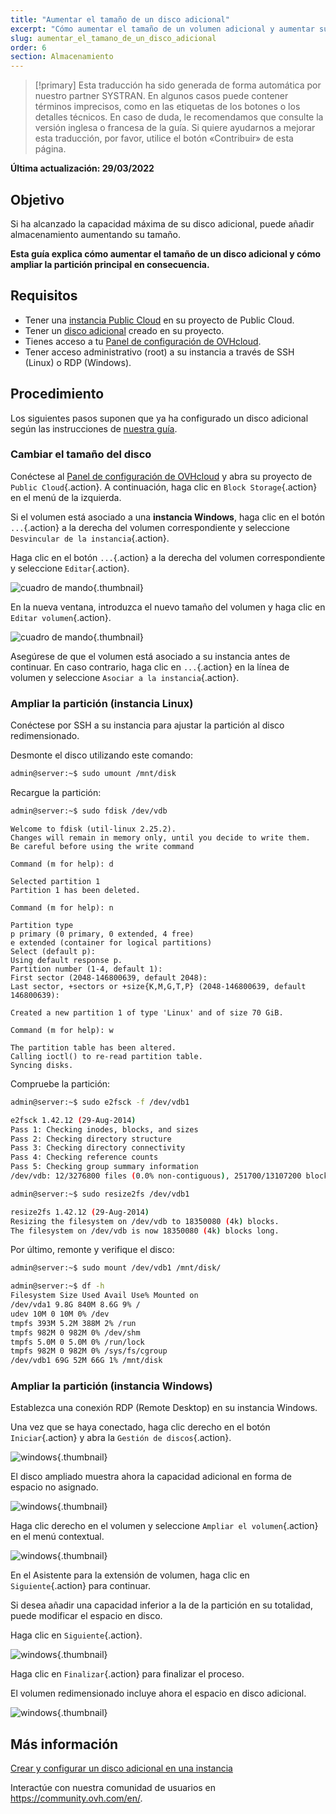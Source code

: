```yaml
---
title: "Aumentar el tamaño de un disco adicional"
excerpt: "Cómo aumentar el tamaño de un volumen adicional y aumentar su partición principal"
slug: aumentar_el_tamano_de_un_disco_adicional
order: 6
section: Almacenamiento
---
```


> [!primary]
> Esta traducción ha sido generada de forma automática por nuestro partner SYSTRAN. En algunos casos puede contener términos imprecisos, como en las etiquetas de los botones o los detalles técnicos. En caso de duda, le recomendamos que consulte la versión inglesa o francesa de la guía. Si quiere ayudarnos a mejorar esta traducción, por favor, utilice el botón «Contribuir» de esta página.
> 

**Última actualización: 29/03/2022**

## Objetivo

Si ha alcanzado la capacidad máxima de su disco adicional, puede añadir almacenamiento aumentando su tamaño. 

**Esta guía explica cómo aumentar el tamaño de un disco adicional y cómo ampliar la partición principal en consecuencia.**

## Requisitos

- Tener una [instancia Public Cloud](https://www.ovhcloud.com/es/public-cloud/) en su proyecto de Public Cloud.
- Tener un [disco adicional](../crear_y_configurar_un_disco_adicional_en_una_instancia/) creado en su proyecto.
- Tienes acceso a tu [Panel de configuración de OVHcloud](https://ca.ovh.com/auth/?action=gotomanager&from=https://www.ovh.com/world/&ovhSubsidiary=ws).
- Tener acceso administrativo (root) a su instancia a través de SSH (Linux) o RDP (Windows).

## Procedimiento

Los siguientes pasos suponen que ya ha configurado un disco adicional según las instrucciones de [nuestra guía](../crear_y_configurar_un_disco_adicional_en_una_instancia/).

### Cambiar el tamaño del disco

Conéctese al [Panel de configuración de OVHcloud](https://ca.ovh.com/auth/?action=gotomanager&from=https://www.ovh.com/world/&ovhSubsidiary=ws) y abra su proyecto de `Public Cloud`{.action}. A continuación, haga clic en `Block Storage`{.action} en el menú de la izquierda.

Si el volumen está asociado a una **instancia Windows**, haga clic en el botón `...`{.action} a la derecha del volumen correspondiente y seleccione `Desvincular de la instancia`{.action}.

Haga clic en el botón `...`{.action} a la derecha del volumen correspondiente y seleccione `Editar`{.action}.

![cuadro de mando](images/increase-disk-02.png){.thumbnail}

En la nueva ventana, introduzca el nuevo tamaño del volumen y haga clic en `Editar volumen`{.action}.

![cuadro de mando](images/increase-disk-03.png){.thumbnail}

Asegúrese de que el volumen está asociado a su instancia antes de continuar. En caso contrario, haga clic en `...`{.action} en la línea de volumen y seleccione `Asociar a la instancia`{.action}.

### Ampliar la partición (instancia Linux)

Conéctese por SSH a su instancia para ajustar la partición al disco redimensionado.

Desmonte el disco utilizando este comando:

```bash
admin@server:~$ sudo umount /mnt/disk
```

Recargue la partición:

```bash
admin@server:~$ sudo fdisk /dev/vdb
```
```console
Welcome to fdisk (util-linux 2.25.2).
Changes will remain in memory only, until you decide to write them.
Be careful before using the write command
```
```console
Command (m for help): d

Selected partition 1
Partition 1 has been deleted.
```
```console
Command (m for help): n

Partition type
p primary (0 primary, 0 extended, 4 free)
e extended (container for logical partitions)
Select (default p):
Using default response p.
Partition number (1-4, default 1):
First sector (2048-146800639, default 2048):
Last sector, +sectors or +size{K,M,G,T,P} (2048-146800639, default 146800639):

Created a new partition 1 of type 'Linux' and of size 70 GiB.
```
```console
Command (m for help): w

The partition table has been altered.
Calling ioctl() to re-read partition table.
Syncing disks.
```

Compruebe la partición:

```bash
admin@server:~$ sudo e2fsck -f /dev/vdb1

e2fsck 1.42.12 (29-Aug-2014)
Pass 1: Checking inodes, blocks, and sizes
Pass 2: Checking directory structure
Pass 3: Checking directory connectivity
Pass 4: Checking reference counts
Pass 5: Checking group summary information
/dev/vdb: 12/3276800 files (0.0% non-contiguous), 251700/13107200 blocks
```

```bash
admin@server:~$ sudo resize2fs /dev/vdb1

resize2fs 1.42.12 (29-Aug-2014)
Resizing the filesystem on /dev/vdb to 18350080 (4k) blocks.
The filesystem on /dev/vdb is now 18350080 (4k) blocks long.
```

Por último, remonte y verifique el disco:

```bash
admin@server:~$ sudo mount /dev/vdb1 /mnt/disk/
```

```bash
admin@server:~$ df -h
Filesystem Size Used Avail Use% Mounted on
/dev/vda1 9.8G 840M 8.6G 9% /
udev 10M 0 10M 0% /dev
tmpfs 393M 5.2M 388M 2% /run
tmpfs 982M 0 982M 0% /dev/shm
tmpfs 5.0M 0 5.0M 0% /run/lock
tmpfs 982M 0 982M 0% /sys/fs/cgroup
/dev/vdb1 69G 52M 66G 1% /mnt/disk
```

### Ampliar la partición (instancia Windows)

Establezca una conexión RDP (Remote Desktop) en su instancia Windows.

Una vez que se haya conectado, haga clic derecho en el botón `Iniciar`{.action} y abra la `Gestión de discos`{.action}.

![windows](images/resize-win-01.png){.thumbnail}

El disco ampliado muestra ahora la capacidad adicional en forma de espacio no asignado.

![windows](images/resize-win-02.png){.thumbnail}

Haga clic derecho en el volumen y seleccione `Ampliar el volumen`{.action} en el menú contextual.

![windows](images/resize-win-03.png){.thumbnail}

En el Asistente para la extensión de volumen, haga clic en `Siguiente`{.action} para continuar.

Si desea añadir una capacidad inferior a la de la partición en su totalidad, puede modificar el espacio en disco.

Haga clic en `Siguiente`{.action}.

![windows](images/resize-win-04.png){.thumbnail}

Haga clic en `Finalizar`{.action} para finalizar el proceso.

El volumen redimensionado incluye ahora el espacio en disco adicional.

![windows](images/resize-win-05.png){.thumbnail}

## Más información

[Crear y configurar un disco adicional en una instancia](../crear_y_configurar_un_disco_adicional_en_una_instancia/)

Interactúe con nuestra comunidad de usuarios en <https://community.ovh.com/en/>.